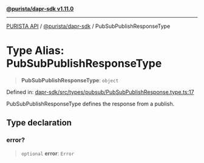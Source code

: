 [**@purista/dapr-sdk v1.11.0**](../README.md)

***

[PURISTA API](../../../packages.md) / [@purista/dapr-sdk](../README.md) / PubSubPublishResponseType

# Type Alias: PubSubPublishResponseType

> **PubSubPublishResponseType**: `object`

Defined in: [dapr-sdk/src/types/pubsub/PubSubPublishResponse.type.ts:17](https://github.com/puristajs/purista/blob/master/packages/dapr-sdk/src/types/pubsub/PubSubPublishResponse.type.ts#L17)

PubSubPublishResponseType defines the response from a publish.

## Type declaration

### error?

> `optional` **error**: `Error`
